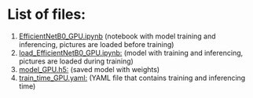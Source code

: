 
#  List of files:

1. [EfficientNetB0_GPU.ipynb](https://github.com/Rinreiss/neuro/blob/main/EfficientNetB0_GPU.ipynb) (notebook with model training and inferencing, pictures are loaded before training)
2. [load_EfficientNetB0_GPU.ipynb:](https://github.com/Rinreiss/neuro/blob/main/load_EfficientNetB0_GPU.ipynb) (model with training and inferencing, pictures are loaded during training)
3. [model_GPU.h5:](https://github.com/Rinreiss/neuro/blob/main/model_GPU.h5) (saved model with weights)
4. [train_time_GPU.yaml:](https://github.com/Rinreiss/neuro/blob/main/train_time_GPU.yaml) (YAML file that contains training and inferencing time)
